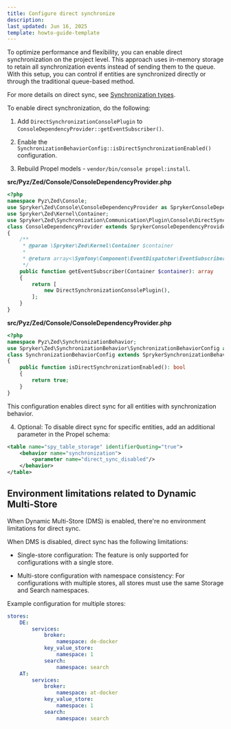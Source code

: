 ```yaml
---
title: Configure direct synchronize
description: 
last_updated: Jun 16, 2025
template: howto-guide-template
---
```


To optimize performance and flexibility, you can enable direct synchronization on the project level. This approach uses in-memory storage to retain all synchronization events instead of sending them to the queue. With this setup, you can control if entities are synchronized directly or through the traditional queue-based method.

For more details on direct sync, see [Synchronization types](/docs/dg/dev/backend-development/data-manipulation/data-publishing/publish-and-synchronization#Synchronization-types).

To enable direct synchronization, do the following:

1. Add `DirectSynchronizationConsolePlugin` to `ConsoleDependencyProvider::getEventSubscriber()`.

2. Enable the `SynchronizationBehaviorConfig::isDirectSynchronizationEnabled()` configuration.

3. Rebuild Propel models - `vendor/bin/console propel:install`.

 

**src/Pyz/Zed/Console/ConsoleDependencyProvider.php**

```php
<?php
namespace Pyz\Zed\Console;
use Spryker\Zed\Console\ConsoleDependencyProvider as SprykerConsoleDependencyProvider;
use Spryker\Zed\Kernel\Container;
use Spryker\Zed\Synchronization\Communication\Plugin\Console\DirectSynchronizationConsolePlugin;
class ConsoleDependencyProvider extends SprykerConsoleDependencyProvider
{
    /**
     * @param \Spryker\Zed\Kernel\Container $container
     *
     * @return array<\Symfony\Component\EventDispatcher\EventSubscriberInterface>
     */
    public function getEventSubscriber(Container $container): array
    {
        return [
            new DirectSynchronizationConsolePlugin(),
        ];
    }
}
```

**src/Pyz/Zed/Console/ConsoleDependencyProvider.php**

```php
<?php
namespace Pyz\Zed\SynchronizationBehavior;
use Spryker\Zed\SynchronizationBehavior\SynchronizationBehaviorConfig as SprykerSynchronizationBehaviorConfig;
class SynchronizationBehaviorConfig extends SprykerSynchronizationBehaviorConfig
{
    public function isDirectSynchronizationEnabled(): bool
    {
        return true;
    }
}
```

This configuration enables direct sync for all entities with synchronization behavior.

4. Optional: To disable direct sync for specific entities, add an additional parameter in the Propel schema:


```xml
<table name="spy_table_storage" identifierQuoting="true">
    <behavior name="synchronization">
        <parameter name="direct_sync_disabled"/>
    </behavior>
</table>
```

## Environment limitations related to Dynamic Multi-Store

When Dynamic Multi-Store (DMS) is enabled, there're no environment limitations for direct sync.

When DMS is disabled, direct sync has the following limitations:

- Single-store configuration: The feature is only supported for configurations with a single store.

- Multi-store configuration with namespace consistency: For configurations with multiple stores, all stores must use the same Storage and Search namespaces.

Example configuration for multiple stores:

```yml
stores:
    DE:
        services:
            broker:
                namespace: de-docker
            key_value_store:
                namespace: 1
            search:
                namespace: search
    AT:
        services:
            broker:
                namespace: at-docker
            key_value_store:
                namespace: 1
            search:
                namespace: search
```


